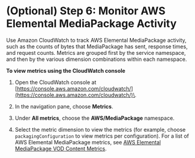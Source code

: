 # \(Optional\) Step 6: Monitor AWS Elemental MediaPackage Activity<a name="gs-monitor-emp"></a>

Use Amazon CloudWatch to track AWS Elemental MediaPackage activity, such as the counts of bytes that MediaPackage has sent, response times, and request counts\. Metrics are grouped first by the service namespace, and then by the various dimension combinations within each namespace\.

**To view metrics using the CloudWatch console**

1. Open the CloudWatch console at [https://console.aws.amazon.com/cloudwatch/](https://console.aws.amazon.com/cloudwatch/)\.

1. In the navigation pane, choose **Metrics**\.

1. Under **All metrics**, choose the **AWS/MediaPackage** namespace\.

1. Select the metric dimension to view the metrics \(for example, choose `packagingConfiguration` to view metrics per configuration\)\. For a list of AWS Elemental MediaPackage metrics, see [AWS Elemental MediaPackage VOD Content Metrics](metrics-vod.md)\.